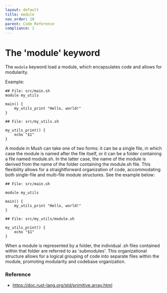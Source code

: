 ```yaml
---
layout: default
title: module
nav_order: 10
parent: Code Reference
compliance: 1
---
```


# The 'module' keyword

The `module` keyword load a module, which encapsulates code and allows for modularity.

Example:

```shell
## File: src/main.sh
module my_utils

main() {
    my_utils_print "Hello, world!"
} 
```

```shell
## File: src/my_utils.sh

my_utils_print() {
    echo "$1"
}
```

A module in Mush can take one of two forms: it can be a single file,
in which case the module is named after the file itself, or it can be a folder containing a file named module.sh.
In the latter case, the name of the module is derived from the name of the folder containing the module.sh file.
This flexibility allows for a straightforward organization of code,
accommodating both single-file and multi-file module structures. See the example below:

```shell
## File: src/main.sh

module my_utils

main() {
    my_utils_print "Hello, world!"
} 
```

```shell
## File: src/my_utils/module.sh

my_utils_print() {
    echo "$1"
}
```

When a module is represented by a folder, the individual .sh files contained within that folder are referred to as 'submodules'.
This organizational structure allows for a logical grouping of code into separate files within the module, promoting modularity and codebase organization.

### Reference

- https://doc.rust-lang.org/std/primitive.array.html
